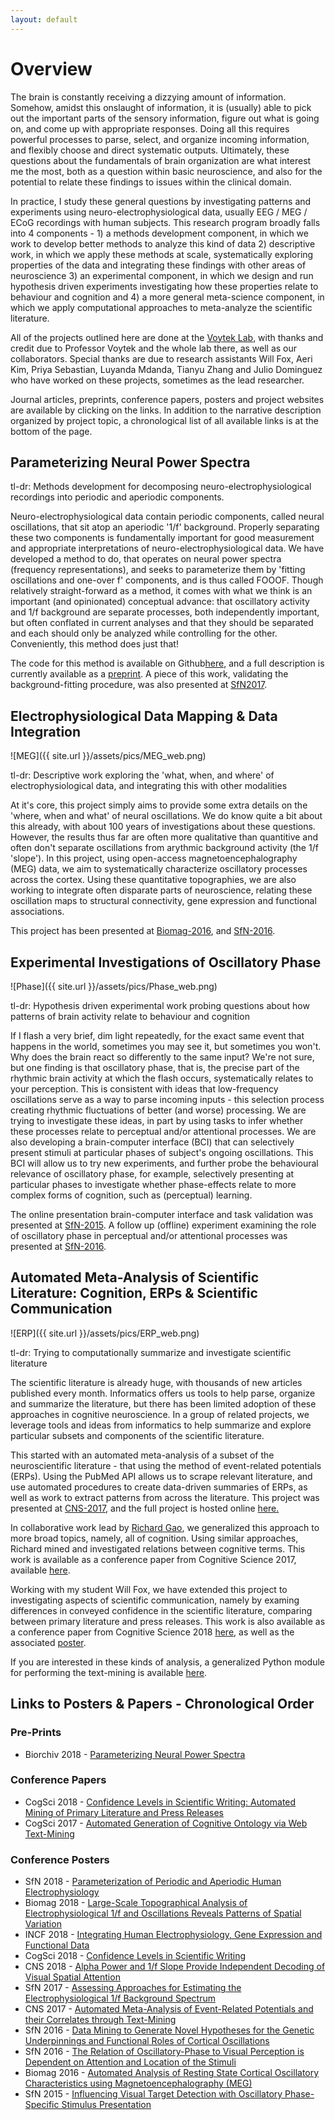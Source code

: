 ```yaml
---
layout: default
---
```


# Overview

The brain is constantly receiving a dizzying amount of information. Somehow, amidst this onslaught of information, it is (usually) able to pick out the important parts of the sensory information, figure out what is going on, and come up with appropriate responses. Doing all this requires powerful processes to parse, select, and organize incoming information, and flexibly choose and direct systematic outputs. Ultimately, these questions about the fundamentals of brain organization are what interest me the most, both as a question within basic neuroscience, and also for the potential to relate these findings to issues within the clinical domain.

In practice, I study these general questions by investigating patterns and experiments using neuro-electrophysiological data, usually EEG / MEG / ECoG recordings with human subjects. This research program broadly falls into 4 components - 1) a methods development component, in which we work to develop better methods to analyze this kind of data  2) descriptive work, in which we apply these methods at scale, systematically exploring properties of the data and integrating these findings with other areas of neuroscience 3) an experimental component, in which we design and run hypothesis driven experiments investigating how these properties relate to behaviour and cognition and 4) a more general meta-science component, in which we apply computational approaches to meta-analyze the scientific literature.

All of the projects outlined here are done at the [Voytek Lab](http://voyteklab.com), with thanks and credit due to Professor Voytek and the whole lab there, as well as our collaborators. Special thanks are due to research assistants Will Fox, Aeri Kim, Priya Sebastian, Luyanda Mdanda, Tianyu Zhang and Julio Dominguez who have worked on these projects, sometimes as the lead researcher.

Journal articles, preprints, conference papers, posters and project websites are available by clicking on the links. In addition to the narrative description organized by project topic, a chronological list of all available links is at the bottom of the page.

## Parameterizing Neural Power Spectra

tl-dr: Methods development for decomposing neuro-electrophysiological recordings into periodic and aperiodic components.

Neuro-electrophysiological data contain periodic components, called neural oscillations, that sit atop an aperiodic '1/f' background. Properly separating these two components is fundamentally important for good measurement and appropriate interpretations of neuro-electrophysiological data. We have developed a method to do, that operates on neural power spectra (frequency representations), and seeks to parameterize them by 'fitting oscillations and one-over f' components, and is thus called FOOOF. Though relatively straight-forward as a method, it comes with what we think is an important (and opinionated) conceptual advance: that oscillatory activity and 1/f background are separate processes, both independently important, but often conflated in current analyses and that they should be separated and each should only be analyzed while controlling for the other. Conveniently, this method does just that!

The code for this method is available on Github[here](https://github.com/voytekresearch/fooof), and a full description is currently available as a [preprint](https://www.biorxiv.org/content/early/2018/04/11/299859). A piece of this work, validating the background-fitting procedure, was also presented at [SfN2017](https://www.dropbox.com/s/d5zxqdw55my79dx/DonoghueT_SfN2017.pdf?dl=0).

## Electrophysiological Data Mapping & Data Integration

![MEG]({{ site.url }}/assets/pics/MEG_web.png)

tl-dr: Descriptive work exploring the 'what, when, and where' of electrophysiological data, and integrating this with other modalities

At it's core, this project simply aims to provide some extra details on the 'where, when and what' of neural oscillations. We do know quite a bit about this already, with about 100 years of investigations about these questions. However, the results thus far are often more qualitative than quantitive and often don't separate oscillations from arythmic background activity (the 1/f 'slope'). In this project, using open-access magnetoencephalography (MEG) data, we aim to systematically characterize oscillatory processes across the cortex. Using these quantitative topographies, we are also working to integrate often disparate parts of neuroscience, relating these oscillation maps to structural connectivity, gene expression and functional associations.

This project has been presented at [Biomag-2016](https://www.dropbox.com/s/actfrml5efszd4u/TDonoghue_MEGmapping_BIOMAG2016.pdf?dl=0), and [SfN-2016](https://www.dropbox.com/s/4sqn0pudpqycu4r/SebastianDonoghueEtal_MEGmapping_SfN2016.pdf?dl=0).

## Experimental Investigations of Oscillatory Phase

![Phase]({{ site.url }}/assets/pics/Phase_web.png)

tl-dr: Hypothesis driven experimental work probing questions about how patterns of brain activity relate to behaviour and cognition

If I flash a very brief, dim light repeatedly, for the exact same event that happens in the world, sometimes you may see it, but sometimes you won't. Why does the brain react so differently to the same input? We're not sure, but one finding is that oscillatory phase, that is, the precise part of the rhythmic brain activity at which the flash occurs, systematically relates to your perception. This is consistent with ideas that low-frequency oscillations serve as a way to parse incoming inputs - this selection process creating rhythmic fluctuations of better (and worse) processing. We are trying to investigate these ideas, in part by using tasks to infer whether these processes relate to perceptual and/or attentional processes. We are also developing a brain-computer interface (BCI) that can selectively present stimuli at particular phases of subject's ongoing oscillations. This BCI will allow us to try new experiments, and further probe the behavioural relevance of oscillatory phase, for example, selectively presenting at particular phases to investigate whether phase-effects relate to more complex forms of cognition, such as (perceptual) learning.

The online presentation brain-computer interface and task validation was presented at [SfN-2015](https://www.dropbox.com/s/1o5whrrrukd5oy3/GougeletDonoghueEtal_RealTimePhasePresentation_SfN2015.pdf?dl=0). A follow up (offline) experiment examining the role of oscillatory phase in perceptual and/or attentional processes was presented at [SfN-2016](https://www.dropbox.com/s/gvcsj2l2dzw3ler/TDonoghue_PhaseAttention_SfN2016.pdf?dl=0).

## Automated Meta-Analysis of Scientific Literature: Cognition, ERPs & Scientific Communication

![ERP]({{ site.url }}/assets/pics/ERP_web.png)

tl-dr: Trying to computationally summarize and investigate scientific literature

The scientific literature is already huge, with thousands of new articles published every month. Informatics offers us tools to help parse, organize and summarize the literature, but there has been limited adoption of these approaches in cognitive neuroscience. In a group of related projects, we leverage tools and ideas from informatics to help summarize and explore particular subsets and components of the scientific literature.

This started with an automated meta-analysis of a subset of the neuroscientific literature - that using the method of event-related potentials (ERPs). Using the PubMed API allows us to scrape relevant literature, and use automated procedures to create data-driven summaries of ERPs, as well as work to extract patterns from across the literature. This project was presented at [CNS-2017](https://www.dropbox.com/s/sgnz7ecd3qp6tb7/TDonoghue_ERPSCANR_CNS2017.pdf?dl=0), and the full project is hosted online [here.](tomdonoghue.github.io/ERP_SCANR)

In collaborative work lead by [Richard Gao](http://www.rdgao.com), we generalized this approach to more broad topics, namely, all of cognition. Using similar approaches, Richard mined and investigated relations between cognitive terms. This work is available as a conference paper from Cognitive Science 2017, available [here](https://mindmodeling.org/cogsci2017/papers/0395/paper0395.pdf).

Working with my student Will Fox, we have extended this project to investigating aspects of scientific communication, namely by examing differences in conveyed confidence in the scientific literature, comparing between primary literature and press releases. This work is also available as a conference paper from Cognitive Science 2018 [here](http://mindmodeling.org/cogsci2018/papers/0323/index.html), as well as the associated [poster](https://www.dropbox.com/s/i41jllv5ojf9qno/Fox%26Donoghue_ConfidenceScanner_CogSciPoster.pdf?dl=0).

If you are interested in these kinds of analysis, a generalized Python module for performing the text-mining is available [here](https://github.com/TomDonoghue/lisc).

## Links to Posters & Papers - Chronological Order

### Pre-Prints

- Biorchiv 2018 - [Parameterizing Neural Power Spectra](https://www.biorxiv.org/content/early/2018/04/11/299859)

### Conference Papers

- CogSci 2018 - [Confidence Levels in Scientific Writing: Automated Mining of Primary Literature and Press Releases](http://mindmodeling.org/cogsci2018/papers/0323/index.html)
- CogSci 2017 - [Automated Generation of Cognitive Ontology via Web Text-Mining](https://mindmodeling.org/cogsci2017/papers/0395/paper0395.pdf)

### Conference Posters

- SfN 2018 - [Parameterization of Periodic and Aperiodic Human Electrophysiology](https://www.dropbox.com/s/alwwb6ahb1wjank/MdandaEtal-SfN2018.pdf?dl=0)
- Biomag 2018 - [Large-Scale Topographical Analysis of Electrophysiological 1/f and Oscillations Reveals Patterns of Spatial Variation](https://www.dropbox.com/s/k5koyibwuaclx5k/DonoghueEtal-Biomag2018.pdf?dl=0)
- INCF 2018 - [Integrating Human Electrophysiology, Gene Expression and Functional Data](https://www.dropbox.com/s/al0bggj4mgqffat/DonoghueEtal-Neuroinformatics2018.pdf?dl=0)
- CogSci 2018 - [Confidence Levels in Scientific Writing](https://www.dropbox.com/s/i41jllv5ojf9qno/Fox%26Donoghue_ConfidenceScanner_CogSciPoster.pdf?dl=0)
- CNS 2018 - [Alpha Power and 1/f Slope Provide Independent Decoding of Visual Spatial Attention](https://www.dropbox.com/s/72y86jege2lx0sf/Donoghue&Voytek_CNS2018_EEGDecoding.pdf?dl=0)
- SfN 2017 - [Assessing Approaches for Estimating the Electrophysiological 1/f Background Spectrum](https://www.dropbox.com/s/d5zxqdw55my79dx/DonoghueT_SfN2017.pdf?dl=0)
- CNS 2017 - [Automated Meta-Analysis of Event-Related Potentials and their Correlates through Text-Mining](https://www.dropbox.com/s/sgnz7ecd3qp6tb7/TDonoghue_ERPSCANR_CNS2017.pdf?dl=0)
- SfN 2016 - [Data Mining to Generate Novel Hypotheses for the Genetic Underpinnings and Functional Roles of Cortical Oscillations](https://www.dropbox.com/s/4sqn0pudpqycu4r/SebastianDonoghueEtal_MEGmapping_SfN2016.pdf?dl=0)
- SfN 2016 - [The Relation of Oscillatory-Phase to Visual Perception is Dependent on Attention and Location of the Stimuli](https://www.dropbox.com/s/gvcsj2l2dzw3ler/TDonoghue_PhaseAttention_SfN2016.pdf?dl=0)
- Biomag 2016 - [Automated Analysis of Resting State Cortical Oscillatory Characteristics using Magnetoencephalography (MEG)](https://www.dropbox.com/s/actfrml5efszd4u/TDonoghue_MEGmapping_BIOMAG2016.pdf?dl=0)
- SfN 2015 - [Influencing Visual Target Detection with Oscillatory Phase-Specific Stimulus Presentation](https://www.dropbox.com/s/1o5whrrrukd5oy3/GougeletDonoghueEtal_RealTimePhasePresentation_SfN2015.pdf?dl=0)

